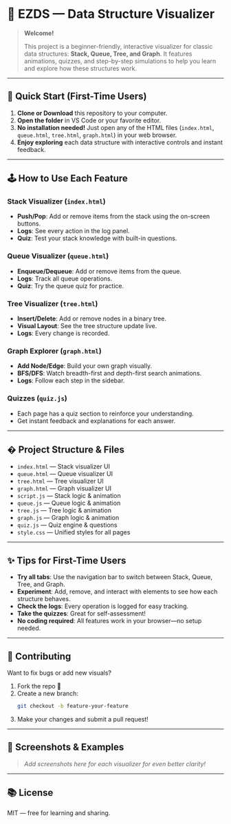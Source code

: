 
# 🧩 EZDS — Data Structure Visualizer

> **Welcome!**
>
> This project is a beginner-friendly, interactive visualizer for classic data structures: **Stack, Queue, Tree, and Graph**. It features animations, quizzes, and step-by-step simulations to help you learn and explore how these structures work.

---

## 🚦 Quick Start (First-Time Users)

1. **Clone or Download** this repository to your computer.
2. **Open the folder** in VS Code or your favorite editor.
3. **No installation needed!** Just open any of the HTML files (`index.html`, `queue.html`, `tree.html`, `graph.html`) in your web browser.
4. **Enjoy exploring** each data structure with interactive controls and instant feedback.

---

## 🕹️ How to Use Each Feature

### Stack Visualizer (`index.html`)
- **Push/Pop**: Add or remove items from the stack using the on-screen buttons.
- **Logs**: See every action in the log panel.
- **Quiz**: Test your stack knowledge with built-in questions.

### Queue Visualizer (`queue.html`)
- **Enqueue/Dequeue**: Add or remove items from the queue.
- **Logs**: Track all queue operations.
- **Quiz**: Try the queue quiz for practice.

### Tree Visualizer (`tree.html`)
- **Insert/Delete**: Add or remove nodes in a binary tree.
- **Visual Layout**: See the tree structure update live.
- **Logs**: Every change is recorded.

### Graph Explorer (`graph.html`)
- **Add Node/Edge**: Build your own graph visually.
- **BFS/DFS**: Watch breadth-first and depth-first search animations.
- **Logs**: Follow each step in the sidebar.

### Quizzes (`quiz.js`)
- Each page has a quiz section to reinforce your understanding.
- Get instant feedback and explanations for each answer.

---

## �️ Project Structure & Files

- `index.html` — Stack visualizer UI
- `queue.html` — Queue visualizer UI
- `tree.html` — Tree visualizer UI
- `graph.html` — Graph visualizer UI
- `script.js` — Stack logic & animation
- `queue.js` — Queue logic & animation
- `tree.js` — Tree logic & animation
- `graph.js` — Graph logic & animation
- `quiz.js` — Quiz engine & questions
- `style.css` — Unified styles for all pages

---

## ✨ Tips for First-Time Users

- **Try all tabs**: Use the navigation bar to switch between Stack, Queue, Tree, and Graph.
- **Experiment**: Add, remove, and interact with elements to see how each structure behaves.
- **Check the logs**: Every operation is logged for easy tracking.
- **Take the quizzes**: Great for self-assessment!
- **No coding required**: All features work in your browser—no setup needed.

---

## 🤝 Contributing

Want to fix bugs or add new visuals?
1. Fork the repo 🍴
2. Create a new branch:
   ```bash
   git checkout -b feature-your-feature
   ```
3. Make your changes and submit a pull request!

---

## 📸 Screenshots & Examples

> _Add screenshots here for each visualizer for even better clarity!_

---

## 📚 License

MIT — free for learning and sharing.
